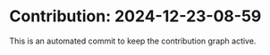 # Contribution: 2024-12-23-08-59
This is an automated commit to keep the contribution graph active.
